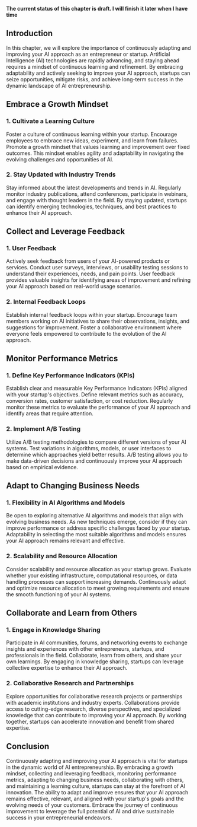 **The current status of this chapter is draft. I will finish it later when I have time**

Introduction
------------

In this chapter, we will explore the importance of continuously adapting and improving your AI approach as an entrepreneur or startup. Artificial Intelligence (AI) technologies are rapidly advancing, and staying ahead requires a mindset of continuous learning and refinement. By embracing adaptability and actively seeking to improve your AI approach, startups can seize opportunities, mitigate risks, and achieve long-term success in the dynamic landscape of AI entrepreneurship.

Embrace a Growth Mindset
------------------------

### 1. Cultivate a Learning Culture

Foster a culture of continuous learning within your startup. Encourage employees to embrace new ideas, experiment, and learn from failures. Promote a growth mindset that values learning and improvement over fixed outcomes. This mindset enables agility and adaptability in navigating the evolving challenges and opportunities of AI.

### 2. Stay Updated with Industry Trends

Stay informed about the latest developments and trends in AI. Regularly monitor industry publications, attend conferences, participate in webinars, and engage with thought leaders in the field. By staying updated, startups can identify emerging technologies, techniques, and best practices to enhance their AI approach.

Collect and Leverage Feedback
-----------------------------

### 1. User Feedback

Actively seek feedback from users of your AI-powered products or services. Conduct user surveys, interviews, or usability testing sessions to understand their experiences, needs, and pain points. User feedback provides valuable insights for identifying areas of improvement and refining your AI approach based on real-world usage scenarios.

### 2. Internal Feedback Loops

Establish internal feedback loops within your startup. Encourage team members working on AI initiatives to share their observations, insights, and suggestions for improvement. Foster a collaborative environment where everyone feels empowered to contribute to the evolution of the AI approach.

Monitor Performance Metrics
---------------------------

### 1. Define Key Performance Indicators (KPIs)

Establish clear and measurable Key Performance Indicators (KPIs) aligned with your startup's objectives. Define relevant metrics such as accuracy, conversion rates, customer satisfaction, or cost reduction. Regularly monitor these metrics to evaluate the performance of your AI approach and identify areas that require attention.

### 2. Implement A/B Testing

Utilize A/B testing methodologies to compare different versions of your AI systems. Test variations in algorithms, models, or user interfaces to determine which approaches yield better results. A/B testing allows you to make data-driven decisions and continuously improve your AI approach based on empirical evidence.

Adapt to Changing Business Needs
--------------------------------

### 1. Flexibility in AI Algorithms and Models

Be open to exploring alternative AI algorithms and models that align with evolving business needs. As new techniques emerge, consider if they can improve performance or address specific challenges faced by your startup. Adaptability in selecting the most suitable algorithms and models ensures your AI approach remains relevant and effective.

### 2. Scalability and Resource Allocation

Consider scalability and resource allocation as your startup grows. Evaluate whether your existing infrastructure, computational resources, or data handling processes can support increasing demands. Continuously adapt and optimize resource allocation to meet growing requirements and ensure the smooth functioning of your AI systems.

Collaborate and Learn from Others
---------------------------------

### 1. Engage in Knowledge Sharing

Participate in AI communities, forums, and networking events to exchange insights and experiences with other entrepreneurs, startups, and professionals in the field. Collaborate, learn from others, and share your own learnings. By engaging in knowledge sharing, startups can leverage collective expertise to enhance their AI approach.

### 2. Collaborative Research and Partnerships

Explore opportunities for collaborative research projects or partnerships with academic institutions and industry experts. Collaborations provide access to cutting-edge research, diverse perspectives, and specialized knowledge that can contribute to improving your AI approach. By working together, startups can accelerate innovation and benefit from shared expertise.

Conclusion
----------

Continuously adapting and improving your AI approach is vital for startups in the dynamic world of AI entrepreneurship. By embracing a growth mindset, collecting and leveraging feedback, monitoring performance metrics, adapting to changing business needs, collaborating with others, and maintaining a learning culture, startups can stay at the forefront of AI innovation. The ability to adapt and improve ensures that your AI approach remains effective, relevant, and aligned with your startup's goals and the evolving needs of your customers. Embrace the journey of continuous improvement to leverage the full potential of AI and drive sustainable success in your entrepreneurial endeavors.
